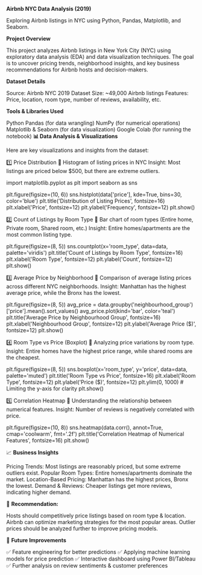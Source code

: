 **Airbnb NYC Data Analysis (2019)**

Exploring Airbnb listings in NYC using Python, Pandas, Matplotlib, and Seaborn.

**Project Overview**

This project analyzes Airbnb listings in New York City (NYC) using exploratory data analysis (EDA) and data visualization techniques.
The goal is to uncover pricing trends, neighborhood insights, and key business recommendations for Airbnb hosts and decision-makers.

**Dataset Details**

Source: Airbnb NYC 2019 Dataset
Size: ~49,000 Airbnb listings
Features: Price, location, room type, number of reviews, availability, etc.

**Tools & Libraries Used**

Python 
Pandas (for data wrangling)
NumPy (for numerical operations)
Matplotlib & Seaborn (for data visualization)
Google Colab (for running the notebook)
**📊 Data Analysis & Visualizations**

Here are key visualizations and insights from the dataset:

1️⃣ Price Distribution
📌 Histogram of listing prices in NYC
Insight: Most listings are priced below $500, but there are extreme outliers.

import matplotlib.pyplot as plt
import seaborn as sns

plt.figure(figsize=(10, 6))
sns.histplot(data['price'], kde=True, bins=30, color='blue')
plt.title('Distribution of Listing Prices', fontsize=16)
plt.xlabel('Price', fontsize=12)
plt.ylabel('Frequency', fontsize=12)
plt.show()

2️⃣ Count of Listings by Room Type
📌 Bar chart of room types (Entire home, Private room, Shared room, etc.)
Insight: Entire homes/apartments are the most common listing type.

plt.figure(figsize=(8, 5))
sns.countplot(x='room_type', data=data, palette='viridis')
plt.title('Count of Listings by Room Type', fontsize=16)
plt.xlabel('Room Type', fontsize=12)
plt.ylabel('Count', fontsize=12)
plt.show()

3️⃣ Average Price by Neighborhood
📌 Comparison of average listing prices across different NYC neighborhoods.
Insight: Manhattan has the highest average price, while the Bronx has the lowest.


plt.figure(figsize=(8, 5))
avg_price = data.groupby('neighbourhood_group')['price'].mean().sort_values()
avg_price.plot(kind='bar', color='teal')
plt.title('Average Price by Neighbourhood Group', fontsize=16)
plt.xlabel('Neighbourhood Group', fontsize=12)
plt.ylabel('Average Price ($)', fontsize=12)
plt.show()

4️⃣ Room Type vs Price (Boxplot)
📌 Analyzing price variations by room type.
Insight: Entire homes have the highest price range, while shared rooms are the cheapest.


plt.figure(figsize=(8, 5))
sns.boxplot(x='room_type', y='price', data=data, palette='muted')
plt.title('Room Type vs Price', fontsize=16)
plt.xlabel('Room Type', fontsize=12)
plt.ylabel('Price ($)', fontsize=12)
plt.ylim(0, 1000)  # Limiting the y-axis for clarity
plt.show()

5️⃣ Correlation Heatmap
📌 Understanding the relationship between numerical features.
Insight: Number of reviews is negatively correlated with price.

plt.figure(figsize=(10, 8))
sns.heatmap(data.corr(), annot=True, cmap='coolwarm', fmt='.2f')
plt.title('Correlation Heatmap of Numerical Features', fontsize=16)
plt.show()

📈 **Business Insights**

Pricing Trends: Most listings are reasonably priced, but some extreme outliers exist.
Popular Room Types: Entire homes/apartments dominate the market.
Location-Based Pricing: Manhattan has the highest prices, Bronx the lowest.
Demand & Reviews: Cheaper listings get more reviews, indicating higher demand.

📌 **Recommendation:**


Hosts should competitively price listings based on room type & location.
Airbnb can optimize marketing strategies for the most popular areas.
Outlier prices should be analyzed further to improve pricing models.


📌 **Future Improvements**

✅ Feature engineering for better predictions
✅ Applying machine learning models for price prediction
✅ Interactive dashboard using Power BI/Tableau
✅ Further analysis on review sentiments & customer preferences


